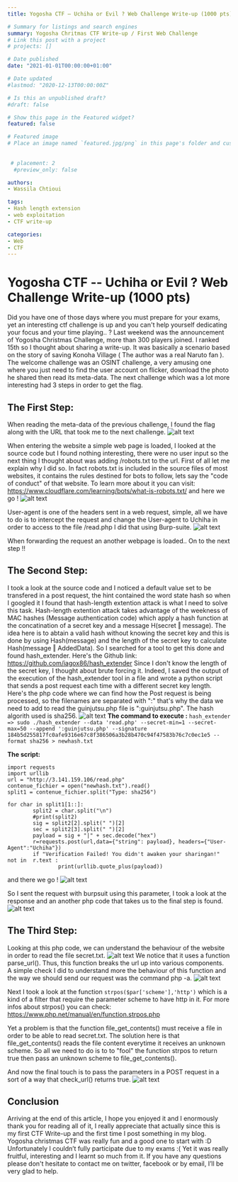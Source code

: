 ```yaml
---
title: Yogosha CTF – Uchiha or Evil ? Web Challenge Write-up (1000 pts)

# Summary for listings and search engines
summary: Yogosha Chritmas CTF Write-up / First Web Challenge 
# Link this post with a project
# projects: []

# Date published
date: "2021-01-01T00:00:00+01:00"

# Date updated
#lastmod: "2020-12-13T00:00:00Z"

# Is this an unpublished draft?
#draft: false

# Show this page in the Featured widget?
featured: false

# Featured image
# Place an image named `featured.jpg/png` in this page's folder and customize its options here.
 
 
 # placement: 2
  #preview_only: false

authors:
- Wassila Chtioui

tags:
- Hash length extension
- web exploitation
- CTF write-up

categories:
- Web
- CTF
---
```


# Yogosha CTF -- Uchiha or Evil ? Web Challenge Write-up (1000 pts)

Did you have one of those days where you must prepare for your exams, yet an interesting ctf challenge is up and you can't help yourself dedicating your focus and your time playing.. ?
Last weekend was the announcement of Yogosha Christmas Challenge, more than 300 players joined. I ranked 15th so I thought about sharing a write-up.
It was basically a scenario based on the story of saving Konoha Village ( The author was a real Naruto fan ).
The welcome challenge was an OSINT challenge, a very amusing one where you just need to find the user account on flicker, download the photo he shared then read its meta-data.
The next challenge which was a lot more interesting had 3 steps in order to get the flag.
## The First Step:
When reading the meta-data of the previous challenge, I found the flag along with the URL that took me to the next challenge.
	![alt text](https://i.imgur.com/YPqE4zx.png)

When entering the website a simple web page is loaded, I looked at the source code but I found nothing interesting, there were no user input so the next thing I thought about was adding /robots.txt to the url.
First of all let me explain why I did so.
In fact robots.txt is included in the source files of most websites, it contains the rules destined for bots to follow, lets say the "code of conduct" of that website.
To learn more about it you can visit:
https://www.cloudflare.com/learning/bots/what-is-robots.txt/ 
and here we go !
		![alt text](https://i.imgur.com/YGH9TsJ.png) 

User-agent is one of the headers sent in a web request, simple, all we have to do is to intercept the request and change the User-agent to Uchiha in order to access to the file /read.php 
I did that using Burp-suite.
![alt text](https://i.imgur.com/VBhxQxZ.png)

When forwarding the request an another webpage is loaded.. On to the next step !! 

## The Second Step:
I took a look at the source code and I noticed a default value set to be transfered in a post request, the hint contained the word state hash so when I googled it I found that hash-length extention attack is what I need to solve this task.
Hash-length extention attack takes advantage of the weekness of MAC hashes (Message authentication code) which apply a hash function at the concatination of a secret key and a message H(secret ‖ message). The idea here is to abtain a valid hash without knowing the secret key and this is done by using Hash(message) and the length of the secret key to calculate Hash(message ‖ AddedData).
So I searched for a tool to get this done and found hash_extender. 
Here's the Github link: https://github.com/iagox86/hash_extender 
Since I don't know the length of the secret key, I thought about brute forcing it. Indeed, I saved the output of the execution of the hash_extender tool in a file and wrote a python script that sends a post request each time with a different secret key length. 
Here's the php code where we can find how the Post request is being processed, so the filenames are separated with ":" that's why the data we need to add to read the guinjutsu.php file is ":guinjutsu.php". The hash algorith used is sha256.
![alt text](https://i.imgur.com/T8cqa8x.png) 
**The command to execute :**
``` hash_extender => sudo ./hash_extender --data 'read.php' --secret-min=1 --secret-max=50 --append ':guinjutsu.php' --signature 184b5d255817fc0afe9316e67c8f386506a3b28b470c94f47583b76c7c0ec1e5 --format sha256 > newhash.txt ```


**The script:**  
``` 
import requests
import urllib 
url = "http://3.141.159.106/read.php"
contenue_fichier = open("newhash.txt").read() 
split1 = contenue_fichier.split("Type: sha256")

for char in split1[1::]:
        split2 = char.split("\n") 
        #print(split2)  
        sig = split2[2].split(" ")[2]
        sec = split2[3].split(" ")[2]
        payload = sig + "|" + sec.decode("hex")
        r=requests.post(url,data={"string": payload}, headers={"User-Agent":"Uchiha"})
        if "Verification Failed! You didn't awaken your sharingan!" not in  r.text :
                print(urllib.quote_plus(payload)) 
``` 



and there we go ! 
![alt text](https://i.imgur.com/EKoGvvs.png) 

So I sent the request with burpsuit using this parameter, I took a look at the response and an another php code that takes us to the final step is found.
![alt text](https://i.imgur.com/5cNdsZD.png) 
## The Third Step:
Looking at this php code, we can understand the behaviour of the website in order to read the file secret.txt.
![alt text](https://i.imgur.com/oqHE5lZ.png) 
We notice that it uses a function parse_url(). Thus, this function breaks the url up into various components.  
A simple check I did to understand more the behaviour of this function and the way we should send our request was the command php -a.
![alt text](https://i.imgur.com/DKxlQCI.png)


Next I took a look at the function ```strpos($par['scheme'],'http')``` which is a kind of a filter that require the parameter scheme to have http in it.
For more infos about strpos() you can check:
https://www.php.net/manual/en/function.strpos.php 

Yet a problem is that the function file_get_contents() must receive a file in order to be able to read secret.txt.
The solution here is that file_get_contents() reads the file content everytime it receives an unknown scheme. So all we need to do is to to "fool" the function strpos to return true then pass an unknown scheme to file_get_contents().

And now the final touch is to pass the parameters in a POST request in a sort of a way that check_url() returns true.
![alt text](https://i.imgur.com/qFVYUQB.png) 

## Conclusion
Arriving at the end of this article, I hope you enjoyed it and I enormously thank you for reading all of it, I really appreciate that actually since this is my first CTF Write-up and the first time I post something in my blog. 
Yogosha christmas CTF was really fun and a good one to start with :D 
Unfortunately I couldn’t fully participate due to my exams :( Yet it was really fruitful, interesting and I learnt so much from it. 
If you have any questions please don't hesitate to contact me on twitter, facebook or by email, I’ll be very glad to help.
